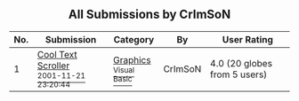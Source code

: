 ﻿<div align="center">

## All Submissions by CrImSoN

</div>

No.  | Submission | Category | By   | User Rating
---- | ---------- | -------- | ---- | -----------
1 | [Cool Text Scroller<br /><sup>2001-11-21 23:20:44</sup>](https://github.com/Planet-Source-Code/crimson-cool-text-scroller__1-29084) | [Graphics<br /><sup>Visual Basic</sup>](../ByCategory/graphics__1-46.md) | CrImSoN | 4.0 (20 globes from 5 users)
